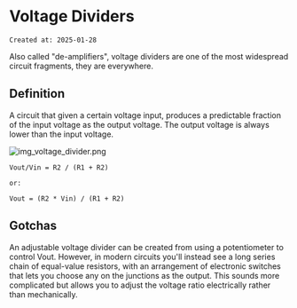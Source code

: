 # Voltage Dividers

```
Created at: 2025-01-28
```

Also called "de-amplifiers", voltage dividers are one of the most widespread
circuit fragments, they are everywhere.

## Definition

A circuit that given a certain voltage input, produces a predictable fraction
of the input voltage as the output voltage. The output voltage is always lower
than the input voltage.

![img_voltage_divider.png](img_voltage_divider.png)

```
Vout/Vin = R2 / (R1 + R2)

or:

Vout = (R2 * Vin) / (R1 + R2)
```

## Gotchas

An adjustable voltage divider can be created from using a potentiometer to
control Vout. However, in modern circuits you'll instead see a long series
chain of equal-value resistors, with an arrangement of electronic switches that
lets you choose any on the junctions as the output. This sounds more
complicated but allows you to adjust the voltage ratio electrically rather than
mechanically.

